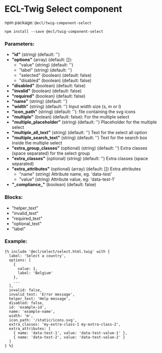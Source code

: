 # ECL-Twig Select component

npm package: `@ecl/twig-component-select`

```shell
npm install --save @ecl/twig-component-select
```

### Parameters:

- **"id"** (string) (default: '')
- **"options"** (array) (default: []):
  - "value" (string) (default: '')
  - "label" (string) (default: '')
  - "selected" (boolean) (default: false)
  - "disabled" (boolean) (default: false)
- **"disabled"** (boolean) (default: false)
- **"invalid"** (boolean) (default: false)
- **"required"** (boolean) (default: false)
- **"name"** (string) (default: '')
- **"width"** (string) (default: '') Input width size (s, m or l)
- **"icon_path"** (string) (default: ''): file containing the svg icons
- **"multiple"** (bolean) (default: false): For the multiple select
- **"multiple_placeholder"** (string) (default: '') Placeholder for the multiple select
- **"multiple_all_text"** (string) (default: '') Text for the select all option
- **"multiple_search_text"** (string) (default: '') Text for the search box inside the multiple select
- **"extra_group_classes"** (optional) (string) (default: '') Extra classes (space separated) for the select group
- **"extra_classes"** (optional) (string) (default: '') Extra classes (space separated)
- **"extra_attributes"** (optional) (array) (default: []) Extra attributes
  - "name" (string) Attribute name, eg. 'data-test'
  - "value" (string) Attribute value, eg: 'data-test-1'
- **"\_compliance\_"** (boolean) (default: false)

### Blocks:

- "helper_text"
- "invalid_text"
- "required_text"
- "optional_text"
- "label"

### Example:

<!-- prettier-ignore -->
```twig
{% include '@ecl/select/select.html.twig' with { 
  label: 'Select a country', 
  options: [ 
    { 
      value: 1, 
      label: 'Belgium' 
    }, 
    ... 
  ], 
  invalid: false, 
  invalid_text: 'Error message', 
  helper_text: 'Help message', 
  disabled: false, 
  id: 'example-id', 
  name: 'example-name', 
  width: 'm', 
  icon_path: '/static/icons.svg', 
  extra_classes: 'my-extra-class-1 my-extra-class-2', 
  extra_attributes: [ 
    { name: 'data-test-1', value: 'data-test-value-1' }, 
    { name: 'data-test-2', value: 'data-test-value-2' } 
  ] 
} %}
```
